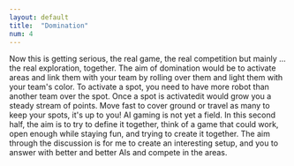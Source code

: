 ```yaml
---
layout: default
title:  "Domination"
num: 4
---
```


Now this is getting serious, the real game, the real competition but mainly ... the real exploration, together. The aim of domination would be to activate areas and link them with your team by rolling over them and light them with your team's color. To activate a spot, you need to have more robot than another team over the spot. Once a spot is activatedit would grow you a steady stream of points. Move fast to cover ground or travel as many to keep your spots, it's up to you! 
AI gaming is not yet a field. In this second half, the aim is to try to define it together, think of a game that could work, open enough while staying fun, and trying to create it together. The aim through the discussion is for me to create an interesting setup, and you to answer with better and better AIs and compete in the areas.
